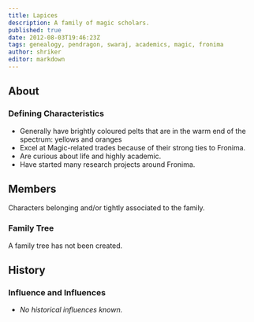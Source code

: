 ```yaml
---
title: Lapices
description: A family of magic scholars.
published: true
date: 2012-08-03T19:46:23Z
tags: genealogy, pendragon, swaraj, academics, magic, fronima
author: shriker
editor: markdown
---
```


## About

### Defining Characteristics

- Generally have brightly coloured pelts that are in the warm end of the spectrum: yellows and oranges
- Excel at Magic-related trades because of their strong ties to Fronima.
- Are curious about life and highly academic.
- Have started many research projects around Fronima.

## Members

Characters belonging and/or tightly associated to the family.

### Family Tree

A family tree has not been created.

## History

### Influence and Influences

- *No historical influences known.*